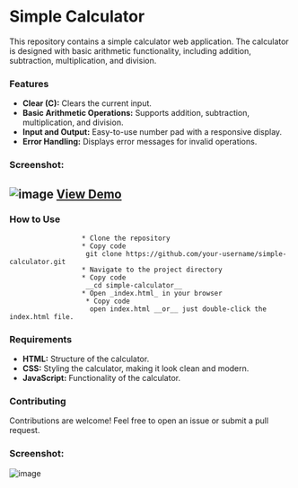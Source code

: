 # Simple Calculator
This repository contains a simple calculator web application. The calculator is designed with basic arithmetic functionality, including addition, subtraction, multiplication, and division.

### Features
- __Clear (C):__ Clears the current input.
- __Basic Arithmetic Operations:__ Supports addition, subtraction, multiplication, and division.
- __Input and Output:__ Easy-to-use number pad with a responsive display.
- __Error Handling:__ Displays error messages for invalid operations.

### Screenshot:
![image](https://github.com/user-attachments/assets/a6ae9509-4d0c-496f-a55e-58fbcee318a7)
[View Demo]()
---

### How to Use
                      * Clone the repository
                      * Copy code
                       git clone https://github.com/your-username/simple-calculator.git
                      * Navigate to the project directory
                      * Copy code
                       __cd simple-calculator__
                      * Open _index.html_ in your browser
                       * Copy code
                        open index.html __or__ just double-click the index.html file.

### Requirements
* __HTML:__ Structure of the calculator.
* __CSS:__ Styling the calculator, making it look clean and modern.
* __JavaScript:__ Functionality of the calculator.

### Contributing
Contributions are welcome! Feel free to open an issue or submit a pull request.
### Screenshot:
![image](https://github.com/user-attachments/assets/a6ae9509-4d0c-496f-a55e-58fbcee318a7)
